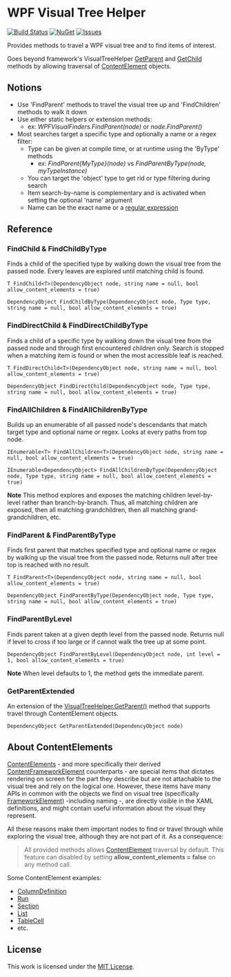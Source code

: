 # WPF Visual Tree Helper

[![Build Status](https://dev.azure.com/davidlebourdais/ExtendedWPFVisualTreeHelper/_apis/build/status/davidlebourdais.ExtendedWPFVisualTreeHelper?branchName=master)](https://dev.azure.com/davidlebourdais/ExtendedWPFVisualTreeHelper/_build/latest?definitionId=1&branchName=master)
[![NuGet](https://img.shields.io/nuget/v/ExtendedWPFVisualTreeHelper.svg)](https://www.nuget.org/packages/ExtendedWPFVisualTreeHelper)
[![Issues](https://img.shields.io/github/issues/davidlebourdais/ExtendedWPFVisualTreeHelper.svg)](https://github.com/davidlebourdais/ExtendedWPFVisualTreeHelper/issues)

Provides methods to travel a WPF visual tree and to find items of interest. 

Goes beyond framework's VisualTreeHelper [GetParent](https://docs.microsoft.com/en-us/dotnet/api/system.windows.media.visualtreehelper.getparent) and [GetChild](https://docs.microsoft.com/en-us/dotnet/api/system.windows.media.visualtreehelper.getchild) methods by allowing traversal of [ContentElement](https://docs.microsoft.com/en-us/dotnet/api/system.windows.contentelemen) objects. 

## Notions

 - Use 'FindParent' methods to travel the visual tree up and 'FindChildren' methods to walk it down
 - Use either static helpers or extension methods:
	 - ex: *WPFVisualFinders.FindParent(node)* or *node.FindParent()*
 - Most searches target a specific type and optionally a name or a regex filter:
	 - Type can be given at compile time, or at runtime using the 'ByType' methods 
		 - ex: *FindParent{MyType}(node)* vs *FindParentByType(node, myTypeInstance)*
	 - You can target the 'object' type to get rid or type filtering during search
	 - Item search-by-name is complementary and is activated when setting the optional 'name' argument
	 - Name can be the exact name or a [regular expression](https://docs.microsoft.com/en-us/dotnet/standard/base-types/regular-expressions) 


## Reference

### FindChild & FindChildByType
Finds a child of the specified type by walking down the visual tree from the passed node. Every leaves are explored until matching child is found.

    T FindChild<T>(DependencyObject node, string name = null, bool allow_content_elements = true)

    DependencyObject FindChildByType(DependencyObject node, Type type, string name = null, bool allow_content_elements = true)

### FindDirectChild & FindDirectChildByType
Finds a child of a specific type by walking down the visual tree from the passed node and through first encountered children only. Search is stopped when a matching item is found or when the most accessible leaf is reached.

    T FindDirectChild<T>(DependencyObject node, string name = null, bool allow_content_elements = true)

    DependencyObject FindDirectChild(DependencyObject node, Type type, string name = null, bool allow_content_elements = true)

### FindAllChildren & FindAllChildrenByType
Builds up an enumerable of all passed node's descendants that match target type and optional name or regex. Looks at every paths from top node.

    IEnumerable<T> FindAllChildren<T>(DependencyObject node, string name = null, bool allow_content_elements = true)

    IEnumerable<DependencyObject> FindAllChildrenByType(DependencyObject node, Type type, string name = null, bool allow_content_elements = true)

**Note**
This method explores and exposes the matching children level-by-level rather than branch-by-branch. Thus, all matching children are exposed, then all matching grandchildren, then all matching grand-grandchildren, etc.

### FindParent & FindParentByType
Finds first parent that matches specified type and optional name or regex by walking up the visual tree from the passed node. Returns null after tree top is reached with no result.

    T FindParent<T>(DependencyObject node, string name = null, bool allow_content_elements = true)

    DependencyObject FindParentByType(DependencyObject node, Type type, string name = null, bool allow_content_elements = true)

### FindParentByLevel
Finds parent taken at a given depth level from the passed node. Returns null if level to cross if too large or if cannot walk the tree up at some point.

    DependencyObject FindParentByLevel(DependencyObject node, int level = 1, bool allow_content_elements = true)

**Note**
When level defaults to 1, the method gets the immediate parent.

### GetParentExtended
An extension of the [VisualTreeHelper.GetParent()](https://docs.microsoft.com/en-us/dotnet/api/system.windows.media.visualtreehelper.getparent) method that supports travel through ContentElement objects.

    DependencyObject GetParentExtended(DependencyObject node)

## About ContentElements
[ContentElements](https://docs.microsoft.com/en-us/dotnet/api/system.windows.contentelemen) - and more specifically their derived [ContentFrameworkElement](https://docs.microsoft.com/en-us/dotnet/api/system.windows.frameworkcontentelement) counterparts - are special items that dictates rendering on screen for the part they describe but are not attachable to the visual tree and rely on the logical one. However, these items have many APIs in common with the objects we find on visual tree (specifically [FrameworkElement](https://docs.microsoft.com/en-us/dotnet/api/system.windows.frameworkelement)) -including naming -, are directly visible in the XAML definitions, and might contain useful information about the visual they represent.

All these reasons make them important nodes to find or travel through while exploring the visual tree, although they are not part of it. As a consequence: 

> All provided methods allows [ContentElement](https://docs.microsoft.com/en-us/dotnet/api/system.windows.contentelemen) traversal by default. 
> This feature can disabled by setting **allow_content_elements = false** on any method call.

Some ContentElement examples:
- [ColumnDefinition](https://docs.microsoft.com/en-us/dotnet/api/system.windows.controls.columndefinition?view=netcore-3.1)
- [Run](https://docs.microsoft.com/en-us/dotnet/api/system.windows.documents.run)
- [Section](https://docs.microsoft.com/en-us/dotnet/api/system.windows.documents.section)
- [List](https://docs.microsoft.com/en-us/dotnet/api/system.windows.documents.list)
- [TableCell](https://docs.microsoft.com/en-us/dotnet/api/system.windows.documents.tablecell)
- etc.

## License
This work is licensed under the [MIT License](LICENSE.md).
